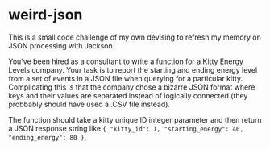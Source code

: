 # weird-json

This is a small code challenge of my own devising to refresh my memory on JSON processing with Jackson.

You've been hired as a consultant to write a function for a Kitty Energy Levels company. Your task is to report the starting and ending energy level from a set of events in a JSON file when querying for a particular kitty. Complicating this is that the company chose a bizarre JSON format where keys and their values are separated instead of logically connected (they probbably should have used a .CSV file instead).

The function should take a kitty unique ID integer parameter and then return a JSON response string like `{ "kitty_id": 1, "starting_energy": 40, "ending_energy": 80 }`.
